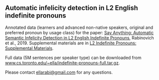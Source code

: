 ## Automatic infelicity detection in L2 English indefinite pronouns

Annotated data (learners and advanced non-native speakers, original and preferred pronoun by usage class) for the paper:
[Say Anything: Automatic Semantic Infelicity Detection in L2 English Indefinite Pronouns](https://www.aclweb.org/anthology/K19-1008/), Rabinovich et al., 2019. Supplemental materials are in [L2 Indefinite Pronouns: Supplemental Materials](https://github.com/ellarabi/indefinite-pronouns/blob/master/indefinite_pronouns_supplemental.pdf).

Full data (5M sentences per speaker type) can be downloaded from www.cs.toronto.edu/~ella/indefinite-pronouns-full.tar.gz.

Please contact ellarabi@gmail.com for any questions.

